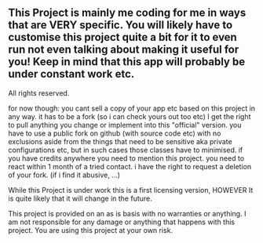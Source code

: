 ## This Project is mainly me coding for me in ways that are VERY specific. You will likely have to customise this project quite a bit for it to even run not even talking about making it useful for you! Keep in mind that this app will probably be under constant work etc.


All rights reserved.

for now though:
you cant sell a copy of your app etc based on this project in any way.
it has to be a fork (so i can check yours out too etc)
I get the right to pull anything you change or implement into this "official" version.
you have to use a public fork on github (with source code etc) with no exclusions aside from the things that need to be sensitive aka private configurations etc, but in such cases those classes have to minimised.
if you have credits anywhere you need to mention this project.
you need to react within 1 month of a tried contact.
i have the right to request a deletion of your fork. (if i find it abusive, ...)

While this Project is under work this is a first licensing version, HOWEVER It is quite likely that it will change in the future.

This project is provided on an as is basis with no warranties or anything. I am not responsible for any damage or anything that happens with this project. You are using this project at your own risk.